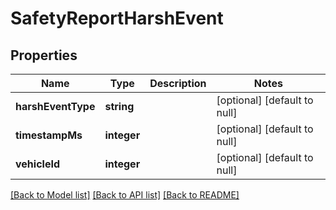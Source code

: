 # SafetyReportHarshEvent

## Properties
Name | Type | Description | Notes
------------ | ------------- | ------------- | -------------
**harshEventType** | **string** |  | [optional] [default to null]
**timestampMs** | **integer** |  | [optional] [default to null]
**vehicleId** | **integer** |  | [optional] [default to null]

[[Back to Model list]](../README.md#documentation-for-models) [[Back to API list]](../README.md#documentation-for-api-endpoints) [[Back to README]](../README.md)


